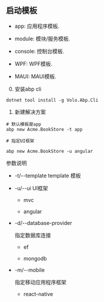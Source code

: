 ## 启动模板

* app: 应用程序模板.

* module: 模块/服务模板.

* console: 控制台模板.

* WPF: WPF模板.

* MAUI: MAUI模板.

0. 安装abp cli

```shell
dotnet tool install -g Volo.Abp.Cli
```

1. 新建解决方案

```shell
# 默认模板是app
abp new Acme.BookStore -t app

# 指定UI框架

abp new Acme.BookStore -u angular

```

参数说明

* -t/--template
    template 模板

* -u/--ui 
    UI框架

    * mvc

    * angular

* -d/--database-provider

    指定数据库连接

    * ef

    * mongodb
    

* -m/--mobile

    指定移动应用程序框架

    * react-native

